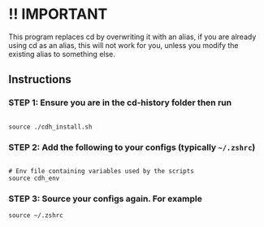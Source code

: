 # !! IMPORTANT

This program replaces cd by overwriting it with an alias, if you are already
using cd as an alias, this will not work for you, unless you modify the
existing alias to something else.

## Instructions

### STEP 1: Ensure you are in the cd-history folder then run

```[BASH]

source ./cdh_install.sh

```

### STEP 2: Add the following to your configs (typically ```~/.zshrc```)

```[BASH]

# Env file containing variables used by the scripts
source cdh_env

```

### STEP 3: Source your configs again. For example

```[BASH]
source ~/.zshrc

```
